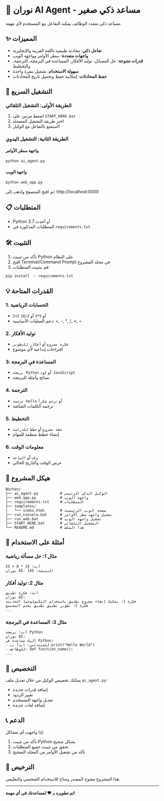 # 🤖 نوران AI Agent - مساعد ذكي صغير

مساعد ذكي متعدد الوظائف يمكنه التفاعل مع المستخدم لأي مهمة.

## ✨ المميزات

- **تفاعل ذكي**: محادثة طبيعية باللغة العربية والإنجليزية
- **واجهات متعددة**: سطر الأوامر وواجهة الويب
- **قدرات متنوعة**: حل المسائل، توليد الأفكار، المساعدة في البرمجة، الترجمة، والتخطيط
- **سهولة الاستخدام**: تشغيل بنقرة واحدة
- **حفظ المحادثات**: إمكانية حفظ وتحميل تاريخ المحادثات

## 🚀 التشغيل السريع

### الطريقة الأولى: التشغيل التلقائي
1. اضغط مرتين على `START_HERE.bat`
2. اختر طريقة التشغيل المفضلة
3. استمتع بالتفاعل مع الوكيل!

### الطريقة الثانية: التشغيل اليدوي

#### واجهة سطر الأوامر
```bash
python ai_agent.py
```

#### واجهة الويب
```bash
python web_app.py
```
ثم افتح المتصفح واذهب إلى: http://localhost:5000

## 📋 المتطلبات

- Python 3.7 أو أحدث
- المتطلبات المذكورة في `requirements.txt`

## 🛠️ التثبيت

1. تأكد من تثبيت Python على النظام
2. افتح Terminal/Command Prompt في مجلد المشروع
3. قم بتثبيت المتطلبات:
```bash
pip install -r requirements.txt
```

## 💡 القدرات المتاحة

### 1. الحسابات الرياضية
- `2+2` أو `5*3` أو `10/2`
- دعم العمليات الأساسية: +, -, *, /, ×, ÷

### 2. توليد الأفكار
- `فكرة مشروع` أو `أفكار للتطوير`
- اقتراحات إبداعية لأي موضوع

### 3. المساعدة في البرمجة
- `برمجة Python` أو `كود JavaScript`
- نصائح وأمثلة للبرمجة

### 4. الترجمة
- `ترجمة hello` أو `ترجم شكراً`
- ترجمة الكلمات الشائعة

### 5. التخطيط
- `خطة مشروع` أو `خطط للدراسة`
- إنشاء خطط منظمة للمهام

### 6. معلومات الوقت
- `وقت` أو `الساعة`
- عرض الوقت والتاريخ الحالي

## 📁 هيكل المشروع

```
Norhan/
├── ai_agent.py          # الوكيل الذكي الرئيسي
├── web_app.py           # واجهة الويب
├── requirements.txt     # المتطلبات
├── templates/
│   └── index.html       # صفحة الويب الرئيسية
├── run_console.bat      # تشغيل واجهة سطر الأوامر
├── run_web.bat          # تشغيل واجهة الويب
├── START_HERE.bat       # التشغيل التلقائي
└── README.md            # هذا الملف
```

## 🎯 أمثلة على الاستخدام

### مثال 1: حل مسألة رياضية
```
أنت: 15 * 8 + 25
نوران AI: النتيجة: 145
```

### مثال 2: توليد أفكار
```
أنت: فكرة تطبيق
نوران AI: 
فكرة 1: يمكنك إنشاء مشروع تطبيق باستخدام التكنولوجيا الحديثة
فكرة 2: تطوير تطبيق تطبيق يخدم المجتمع
...
```

### مثال 3: المساعدة في البرمجة
```
أنت: برمجة Python
نوران AI: 
إليك مساعدة في Python:
- للمبتدئين: ابدأ بـ print("Hello World")
- للوظائف: def function_name():
...
```

## 🔧 التخصيص

يمكنك تخصيص الوكيل من خلال تعديل ملف `ai_agent.py`:

- إضافة قدرات جديدة
- تغيير الردود
- تعديل واجهة المستخدم
- إضافة لغات جديدة

## 📞 الدعم

إذا واجهت أي مشاكل:

1. تأكد من تثبيت Python بشكل صحيح
2. تحقق من تثبيت جميع المتطلبات
3. تأكد من تشغيل الأوامر من المجلد الصحيح

## 📄 الترخيص

هذا المشروع مفتوح المصدر ومتاح للاستخدام الشخصي والتعليمي.

---

**تم تطويره بـ ❤️ لمساعدتك في أي مهمة!**
